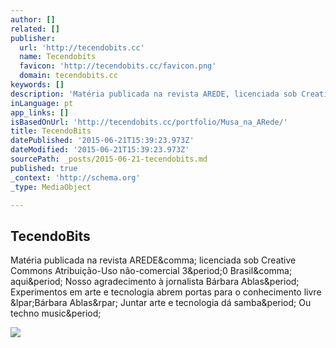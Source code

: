 ```yaml
---
author: []
related: []
publisher:
  url: 'http://tecendobits.cc'
  name: Tecendobits
  favicon: 'http://tecendobits.cc/favicon.png'
  domain: tecendobits.cc
keywords: []
description: 'Matéria publicada na revista AREDE, licenciada sob Creative Commons Atribuição-Uso não-comercial 3.0 Brasil, aqui. Nosso agradecimento à jornalista Bárbara Ablas. Experimentos em arte e tecnologia abrem portas para o conhecimento livre (Bárbara Ablas) Juntar arte e tecnologia dá samba. Ou techno music.'
inLanguage: pt
app_links: []
isBasedOnUrl: 'http://tecendobits.cc/portfolio/Musa_na_ARede/'
title: TecendoBits
datePublished: '2015-06-21T15:39:23.973Z'
dateModified: '2015-06-21T15:39:23.973Z'
sourcePath: _posts/2015-06-21-tecendobits.md
published: true
_context: 'http://schema.org'
_type: MediaObject

---
```

<article style=""><h1>TecendoBits</h1><p>Matéria publicada na revista AREDE&amp;comma; licenciada sob Creative Commons Atribuição-Uso não-comercial 3&amp;period;0 Brasil&amp;comma; aqui&amp;period; Nosso agradecimento à jornalista Bárbara Ablas&amp;period; Experimentos em arte e tecnologia abrem portas para o conhecimento livre &amp;lpar;Bárbara Ablas&amp;rpar; Juntar arte e tecnologia dá samba&amp;period; Ou techno music&amp;period;</p><img src="http://tecendobits.cc/images/culturaimaginacao.jpg" /></article>